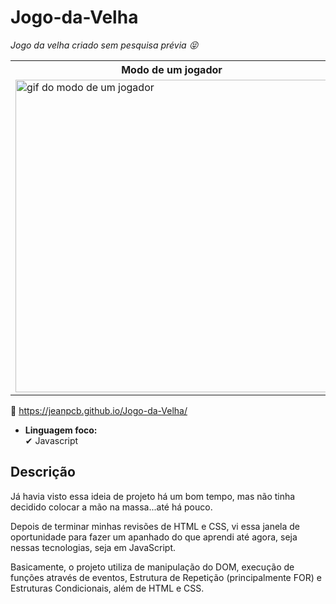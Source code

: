 # Jogo-da-Velha

*Jogo da velha criado sem pesquisa prévia 😝*

<table>
  <tr>
    <th>Modo de um jogador</th>
    <th>Modo de dois jogadores</th>
  </tr>
  <tr>
    <td>
      <img src='./assets/gifs/one-player-screen.gif' width='500' alt='gif do modo de um jogador'>
    </td>
    <td>
      <img src='./assets/gifs/two-players-screen.gif' width='500' alt='gif do modo de dois jogadores'>
    </td>
  </tr>
</table>

🔗 https://jeanpcb.github.io/Jogo-da-Velha/

- **Linguagem foco:** <br>
✔ Javascript 

## Descrição

Já havia visto essa ideia de projeto há um bom tempo, mas não tinha decidido colocar a mão na massa...até há pouco.

Depois de terminar minhas revisões de HTML e CSS, vi essa janela de oportunidade para fazer um apanhado do que aprendi até agora, seja nessas tecnologias, seja em JavaScript.

Basicamente, o projeto utiliza de manipulação do DOM, execução de funções através de eventos, Estrutura de Repetição (principalmente FOR) e Estruturas Condicionais, além de HTML e CSS.
